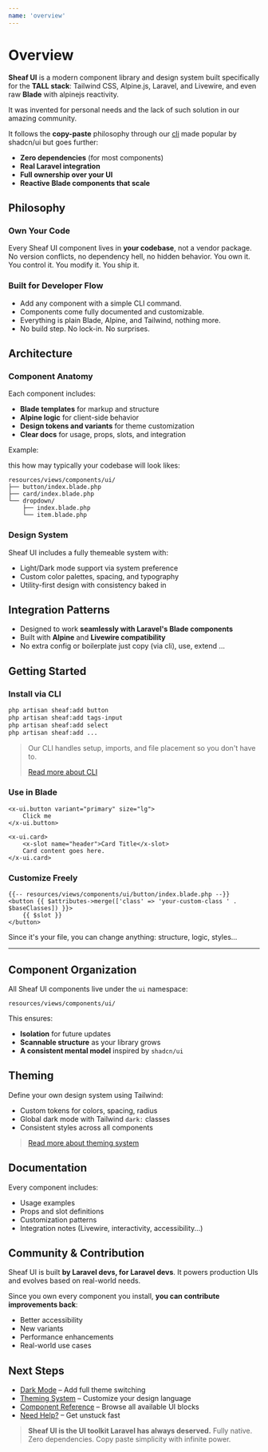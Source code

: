 ```yaml
---
name: 'overview'
---
```

# Overview

**Sheaf UI** is a modern component library and design system built specifically for the **TALL stack**: Tailwind CSS, Alpine.js, Laravel, and Livewire, and even raw **Blade** with alpinejs reactivity.

It was invented for personal needs and the lack of such solution in our amazing community.

It follows the **copy-paste** philosophy through our [cli](/docs/guides/installation) made popular by shadcn/ui but goes further:

* **Zero dependencies** (for most components)
* **Real Laravel integration**
* **Full ownership over your UI**
* **Reactive Blade components that scale**

## Philosophy

### Own Your Code

Every Sheaf UI component lives in **your codebase**, not a vendor package.
No version conflicts, no dependency hell, no hidden behavior.
You own it. You control it.  You modify it. You ship it.

### Built for Developer Flow

* Add any component with a simple CLI command.
* Components come fully documented and customizable.
* Everything is plain Blade, Alpine, and Tailwind, nothing more.
* No build step. No lock-in. No surprises.


## Architecture

### Component Anatomy

Each component includes:

* **Blade templates** for markup and structure
* **Alpine logic** for client-side behavior
* **Design tokens and variants** for theme customization
* **Clear docs** for usage, props, slots, and integration

Example:

this how may typically your codebase will look likes:

```
resources/views/components/ui/
├── button/index.blade.php
├── card/index.blade.php
└── dropdown/
    ├── index.blade.php
    └── item.blade.php
```

### Design System

Sheaf UI includes a fully themeable system with:

* Light/Dark mode support via system preference
* Custom color palettes, spacing, and typography
* Utility-first design with consistency baked in


## Integration Patterns

* Designed to work **seamlessly with Laravel's Blade components**
* Built with **Alpine** and **Livewire compatibility**
* No extra config or boilerplate just copy (via cli), use, extend ...


## Getting Started

### Install via CLI

```bash
php artisan sheaf:add button
php artisan sheaf:add tags-input
php artisan sheaf:add select
php artisan sheaf:add ...
```

> Our CLI handles setup, imports, and file placement so you don't have to.
> 
> [Read more about CLI](/docs/guides/installation)

### Use in Blade

```blade
<x-ui.button variant="primary" size="lg">
    Click me
</x-ui.button>

<x-ui.card>
    <x-slot name="header">Card Title</x-slot>
    Card content goes here.
</x-ui.card>
```

### Customize Freely

```blade
{{-- resources/views/components/ui/button/index.blade.php --}}
<button {{ $attributes->merge(['class' => 'your-custom-class ' . $baseClasses]) }}>
    {{ $slot }}
</button>
```

Since it's your file, you can change anything: structure, logic, styles...

---

## Component Organization

All Sheaf UI components live under the `ui` namespace:

```
resources/views/components/ui/
```

This ensures:

* **Isolation** for future updates
* **Scannable structure** as your library grows
* **A consistent mental model** inspired by `shadcn/ui`


## Theming

Define your own design system using Tailwind:

* Custom tokens for colors, spacing, radius
* Global dark mode with Tailwind `dark:` classes
* Consistent styles across all components

> [Read more about theming system](/docs/guides/themes)

## Documentation

Every component includes:

* Usage examples
* Props and slot definitions
* Customization patterns
* Integration notes (Livewire, interactivity, accessibility...)

## Community & Contribution

Sheaf UI is built **by Laravel devs, for Laravel devs**.
It powers production UIs and evolves based on real-world needs.

Since you own every component you install, **you can contribute improvements back**:

* Better accessibility
* New variants
* Performance enhancements
* Real-world use cases


## Next Steps

* [Dark Mode](/docs/guides/dark-mode) – Add full theme switching
* [Theming System](/docs/guides/themes) – Customize your design language
* [Component Reference](/docs/components) – Browse all available UI blocks
* [Need Help?](/docs/guides/help) – Get unstuck fast


> **Sheaf UI is the UI toolkit Laravel has always deserved.**
> Fully native. Zero dependencies. Copy paste simplicity with infinite power.